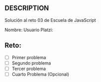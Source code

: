 ## DESCRIPTION

Solución al reto 03 de Escuela de JavaScript

Nombre:
Usuario Platzi:

## Reto:
  - [ ] Primer problema
  - [ ] Segundo problema
  - [ ] Tercer problema
  - [ ] Cuarto Problema (Opcional)
